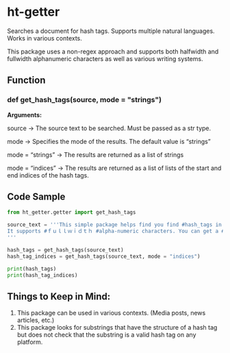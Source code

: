 # ht-getter
Searches a document for hash tags. Supports multiple natural languages. Works in various contexts.

This package uses a non-regex approach and supports both halfwidth and fullwidth alphanumeric characters as well as various writing systems.

## Function

### def get_hash_tags(source, mode = "strings")

**Arguments:**

source -> The source text to be searched. Must be passed as a str type.

mode -> Specifies the mode of the results. The default value is “strings”

mode = “strings” -> The results are returned as a list of strings

mode = “indices” -> The results are returned as a list of lists of the start and end indices of the hash tags.

## Code Sample

```python
from ht_getter.getter import get_hash_tags

source_text = '''This simple package helps find you find #hash_tags in various types of #documents#. It also works with other languages like #日本語 or #한국어.
It supports #ｆｕｌｌｗｉｄｔｈ #alpha-numeric characters. You can get a #list of the #hash_tags or a list of their #indices in the #####source_text."
'''

hash_tags = get_hash_tags(source_text)
hash_tag_indices = get_hash_tags(source_text, mode = "indices")

print(hash_tags)
print(hash_tag_indices)

```

## Things to Keep in Mind:

1.	This package can be used in various contexts. (Media posts, news articles, etc.)
2.	This package looks for substrings that have the structure of a hash tag but does not check that the substring is a valid hash tag on any platform. 

